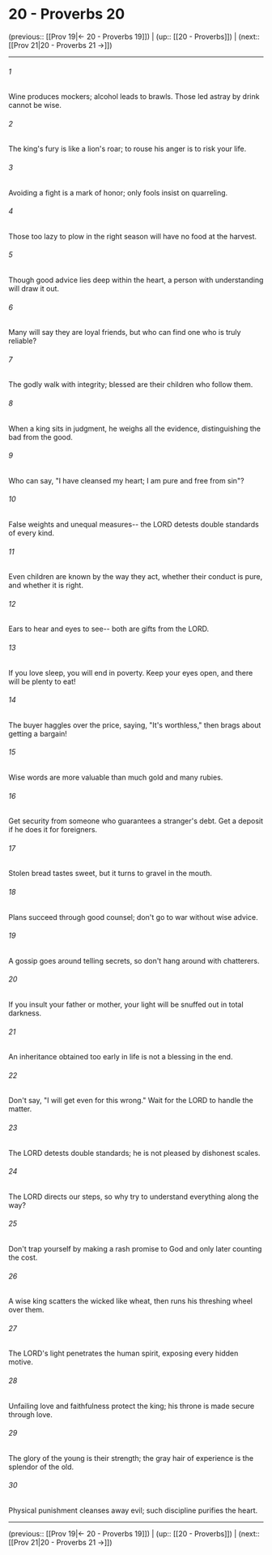 # 20 - Proverbs 20

(previous:: [[Prov 19|← 20 - Proverbs 19]]) | (up:: [[20 - Proverbs]]) | (next:: [[Prov 21|20 - Proverbs 21 →]])

***


###### 1 
Wine produces mockers; alcohol leads to brawls. Those led astray by drink cannot be wise. 

###### 2 
The king's fury is like a lion's roar; to rouse his anger is to risk your life. 

###### 3 
Avoiding a fight is a mark of honor; only fools insist on quarreling. 

###### 4 
Those too lazy to plow in the right season will have no food at the harvest. 

###### 5 
Though good advice lies deep within the heart, a person with understanding will draw it out. 

###### 6 
Many will say they are loyal friends, but who can find one who is truly reliable? 

###### 7 
The godly walk with integrity; blessed are their children who follow them. 

###### 8 
When a king sits in judgment, he weighs all the evidence, distinguishing the bad from the good. 

###### 9 
Who can say, "I have cleansed my heart; I am pure and free from sin"? 

###### 10 
False weights and unequal measures-- the LORD detests double standards of every kind. 

###### 11 
Even children are known by the way they act, whether their conduct is pure, and whether it is right. 

###### 12 
Ears to hear and eyes to see-- both are gifts from the LORD. 

###### 13 
If you love sleep, you will end in poverty. Keep your eyes open, and there will be plenty to eat! 

###### 14 
The buyer haggles over the price, saying, "It's worthless," then brags about getting a bargain! 

###### 15 
Wise words are more valuable than much gold and many rubies. 

###### 16 
Get security from someone who guarantees a stranger's debt. Get a deposit if he does it for foreigners. 

###### 17 
Stolen bread tastes sweet, but it turns to gravel in the mouth. 

###### 18 
Plans succeed through good counsel; don't go to war without wise advice. 

###### 19 
A gossip goes around telling secrets, so don't hang around with chatterers. 

###### 20 
If you insult your father or mother, your light will be snuffed out in total darkness. 

###### 21 
An inheritance obtained too early in life is not a blessing in the end. 

###### 22 
Don't say, "I will get even for this wrong." Wait for the LORD to handle the matter. 

###### 23 
The LORD detests double standards; he is not pleased by dishonest scales. 

###### 24 
The LORD directs our steps, so why try to understand everything along the way? 

###### 25 
Don't trap yourself by making a rash promise to God and only later counting the cost. 

###### 26 
A wise king scatters the wicked like wheat, then runs his threshing wheel over them. 

###### 27 
The LORD's light penetrates the human spirit, exposing every hidden motive. 

###### 28 
Unfailing love and faithfulness protect the king; his throne is made secure through love. 

###### 29 
The glory of the young is their strength; the gray hair of experience is the splendor of the old. 

###### 30 
Physical punishment cleanses away evil; such discipline purifies the heart.

***

(previous:: [[Prov 19|← 20 - Proverbs 19]]) | (up:: [[20 - Proverbs]]) | (next:: [[Prov 21|20 - Proverbs 21 →]])
